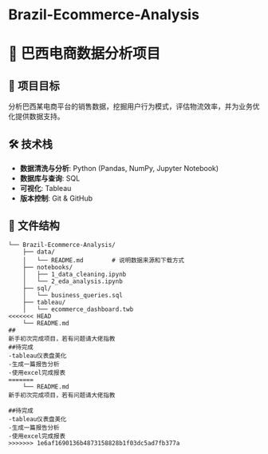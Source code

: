 # Brazil-Ecommerce-Analysis
# 🛒 巴西电商数据分析项目

## 📌 项目目标
分析巴西某电商平台的销售数据，挖掘用户行为模式，评估物流效率，并为业务优化提供数据支持。

## 🛠️ 技术栈
- **数据清洗与分析**: Python (Pandas, NumPy, Jupyter Notebook)
- **数据库与查询**: SQL
- **可视化**: Tableau
- **版本控制**: Git & GitHub

## 📂 文件结构
```plaintext
└── Brazil-Ecommerce-Analysis/
    ├── data/
    │   └── README.md        # 说明数据来源和下载方式
    ├── notebooks/
    │   ├── 1_data_cleaning.ipynb
    │   └── 2_eda_analysis.ipynb
    ├── sql/
    │   └── business_queries.sql
    ├── tableau/
    │   └── ecommerce_dashboard.twb
<<<<<<< HEAD
    └── README.md   
##
新手初次完成项目，若有问题请大佬指教
##待完成
-tableau仪表盘美化
-生成一篇报告分析
-使用excel完成报表
=======
    └── README.md
新手初次完成项目，若有问题请大佬指教

##待完成
-tableau仪表盘美化
-生成一篇报告分析
-使用excel完成报表
>>>>>>> 1e6af1690136b4873158828b1f03dc5ad7fb377a
